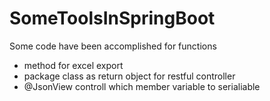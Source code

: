 # SomeToolsInSpringBoot

Some code have been accomplished for functions
- method for excel export
- package class as return object for restful controller
- @JsonView controll which member variable to serialiable
